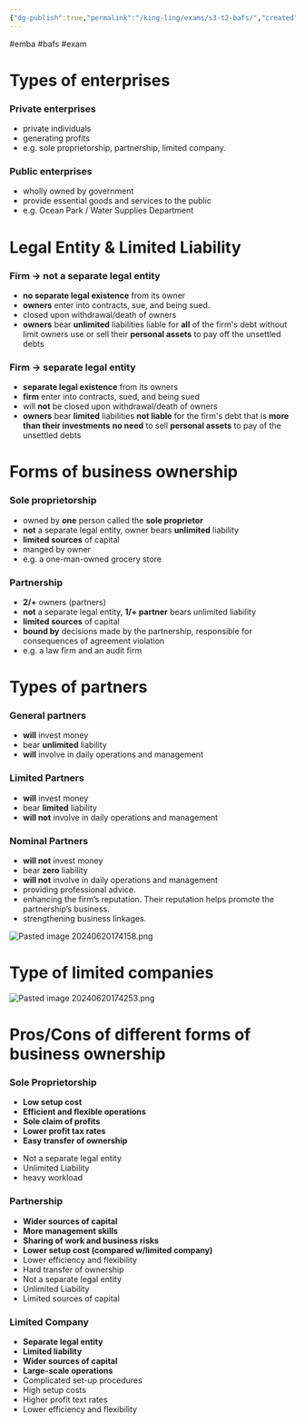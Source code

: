 ```yaml
---
{"dg-publish":true,"permalink":"/king-ling/exams/s3-t2-bafs/","created":"2024-06-20T17:25:25.378+08:00","updated":"2024-06-20T17:47:40.634+08:00"}
---
```


#emba #bafs #exam
# Types of enterprises
### Private enterprises
- private individuals
- generating profits
- e.g. sole proprietorship, partnership, limited company.
### Public enterprises
- wholly owned by government
- provide essential goods and services to the public
- e.g. Ocean Park / Water Supplies Department
# Legal Entity & Limited Liability
### Firm -> not a separate legal entity
- **no separate legal existence** from its owner
- **owners** enter into contracts, sue, and being sued.
- closed upon withdrawal/death of owners
- **owners** bear **unlimited** liabilities
	liable for **all** of the firm's debt without limit
	owners use or sell their **personal assets** to pay off the unsettled debts
### Firm -> separate legal entity
- **separate legal existence** from its owners
- **firm** enter into contracts, sued, and being sued
- will **not** be closed upon withdrawal/death of owners
- **owners** bear **limited** liabilities
	**not liable** for the firm's debt that is **more than their investments**
	**no need** to sell **personal assets** to pay of the unsettled debts

# Forms of business ownership
### Sole proprietorship
- owned by **one** person called the **sole proprietor**
- **not** a separate legal entity, owner bears **unlimited** liability
- **limited sources** of capital
- manged by owner
- e.g. a one-man-owned grocery store
### Partnership
- **2/+** owners (partners)
- **not** a separate legal entity, **1/+ partner** bears unlimited liability
- **limited sources** of capital
- **bound by** decisions made by the partnership, responsible for consequences of agreement violation
- e.g. a law firm and an audit firm

# Types of partners
### General partners
- **will** invest money
- bear **unlimited** liability
- **will** involve in daily operations and management
### Limited Partners
 - **will** invest money
 - bear **limited** liability
 - **will not** involve in daily operations and management
### Nominal Partners
- **will not** invest money
- bear **zero** liability
- **will not** involve in daily operations and management
- providing professional advice.
- enhancing the firm’s reputation. Their reputation helps promote the partnership’s business.
- strengthening business linkages.

![Pasted image 20240620174158.png](/img/user/Pasted%20image%2020240620174158.png)


# Type of limited companies

![Pasted image 20240620174253.png](/img/user/Pasted%20image%2020240620174253.png)

# Pros/Cons of different forms of business ownership
### Sole Proprietorship
- **Low setup cost**
- **Efficient and flexible operations**
- **Sole claim of profits**
- **Lower profit tax rates**
- **Easy transfer of ownership**
* Not a separate legal entity
* Unlimited Liability
* heavy workload
### Partnership
- **Wider sources of capital**
- **More management skills**
- **Sharing of work and business risks**
- **Lower setup cost (compared w/limited company)**
- Lower efficiency and flexibility
- Hard transfer of ownership
- Not a separate legal entity
- Unlimited Liability
- Limited sources of capital

### Limited Company
- **Separate legal entity**
- **Limited liability**
- **Wider sources of capital**
- **Large-scale operations**
- Complicated set-up procedures
- High setup costs
- Higher profit text rates
- Lower efficiency and flexibility
